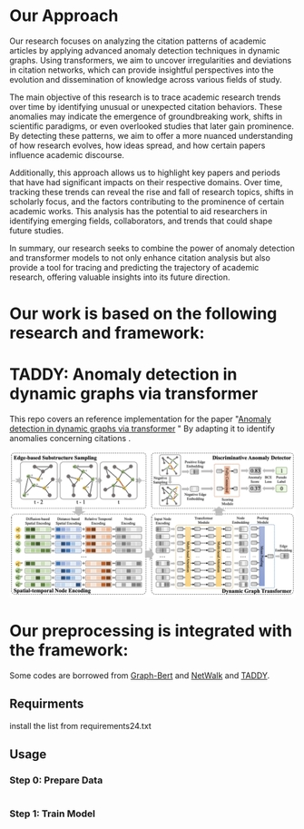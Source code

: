 #  Our Approach
Our research focuses on analyzing the citation patterns of academic articles by applying advanced anomaly detection techniques in dynamic graphs. Using transformers, we aim to uncover irregularities and deviations in citation networks, which can provide insightful perspectives into the evolution and dissemination of knowledge across various fields of study.

The main objective of this research is to trace academic research trends over time by identifying unusual or unexpected citation behaviors. These anomalies may indicate the emergence of groundbreaking work, shifts in scientific paradigms, or even overlooked studies that later gain prominence. By detecting these patterns, we aim to offer a more nuanced understanding of how research evolves, how ideas spread, and how certain papers influence academic discourse.

Additionally, this approach allows us to highlight key papers and periods that have had significant impacts on their respective domains. Over time, tracking these trends can reveal the rise and fall of research topics, shifts in scholarly focus, and the factors contributing to the prominence of certain academic works. This analysis has the potential to aid researchers in identifying emerging fields, collaborators, and trends that could shape future studies.

In summary, our research seeks to combine the power of anomaly detection and transformer models to not only enhance citation analysis but also provide a tool for tracing and predicting the trajectory of academic research, offering valuable insights into its future direction.

# Our work is based on the following research and framework:
# TADDY: Anomaly detection in dynamic graphs via transformer
This repo covers an reference implementation for the paper "[Anomaly detection in dynamic graphs via transformer](https://arxiv.org/pdf/2106.09876.pdf) " By adapting it to identify anomalies concerning citations .

![framework](framework.png)

# Our preprocessing is integrated with the framework:




Some codes are borrowed from [Graph-Bert](https://github.com/jwzhanggy/Graph-Bert) and [NetWalk](https://github.com/chengw07/NetWalk) and [TADDY](https://github.com/yuetan031/TADDY_pytorch).

## Requirments
install the list from requirements24.txt 

## Usage
### Step 0: Prepare Data
```
```
### Step 1: Train Model
```
```

